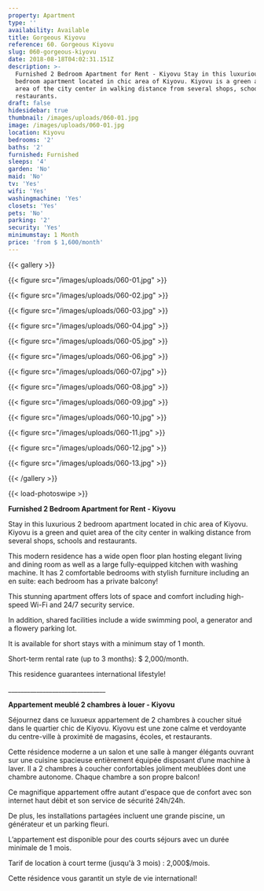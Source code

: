 ```yaml
---
property: Apartment
type: ''
availability: Available
title: Gorgeous Kiyovu
reference: 60. Gorgeous Kiyovu
slug: 060-gorgeous-kiyovu
date: 2018-08-18T04:02:31.151Z
description: >-
  Furnished 2 Bedroom Apartment for Rent - Kiyovu Stay in this luxurious 2
  bedroom apartment located in chic area of Kiyovu. Kiyovu is a green and quiet
  area of the city center in walking distance from several shops, schools and
  restaurants.
draft: false
hidesidebar: true
thumbnail: /images/uploads/060-01.jpg
image: /images/uploads/060-01.jpg
location: Kiyovu
bedrooms: '2'
baths: '2'
furnished: Furnished
sleeps: '4'
garden: 'No'
maid: 'No'
tv: 'Yes'
wifi: 'Yes'
washingmachine: 'Yes'
closets: 'Yes'
pets: 'No'
parking: '2'
security: 'Yes'
minimumstay: 1 Month
price: 'from $ 1,600/month'
---
```

{{< gallery >}}

{{< figure src="/images/uploads/060-01.jpg" >}}

{{< figure src="/images/uploads/060-02.jpg" >}}

{{< figure src="/images/uploads/060-03.jpg" >}}

{{< figure src="/images/uploads/060-04.jpg" >}}

{{< figure src="/images/uploads/060-05.jpg" >}}

{{< figure src="/images/uploads/060-06.jpg" >}}

{{< figure src="/images/uploads/060-07.jpg" >}}

{{< figure src="/images/uploads/060-08.jpg" >}}

{{< figure src="/images/uploads/060-09.jpg" >}}

{{< figure src="/images/uploads/060-10.jpg" >}}

{{< figure src="/images/uploads/060-11.jpg" >}}

{{< figure src="/images/uploads/060-12.jpg" >}}

{{< figure src="/images/uploads/060-13.jpg" >}}

{{< /gallery >}}

{{< load-photoswipe >}}

**Furnished 2 Bedroom Apartment for Rent - Kiyovu**

Stay in this luxurious 2 bedroom apartment located in chic area of Kiyovu. Kiyovu is a green and quiet area of the city center in walking distance from several shops, schools and restaurants.

This modern residence has a wide open floor plan hosting elegant living and dining room as well as a large fully-equipped kitchen with washing machine. It has 2 comfortable bedrooms with stylish furniture including an en suite: each bedroom has a private balcony! 

This stunning apartment offers lots of space and comfort including high-speed Wi-Fi and 24/7 security service. 

In addition, shared facilities include a wide swimming pool, a generator and a flowery parking lot. 

It is available for short stays with a minimum stay of 1 month. 

Short-term rental rate (up to 3 months): $ 2,000/month.

This residence guarantees international lifestyle!

\_\_\_\_\_\_\_\_\_\_\_\_\_\_\_\_\_\_\_\_\_\_\_\_\_\_\_\_\_\__

**Appartement meublé 2 chambres à louer - Kiyovu**

Séjournez dans ce luxueux appartement de 2 chambres à coucher situé dans le quartier chic de Kiyovu. Kiyovu est une zone calme et verdoyante du centre-ville à proximité de magasins, écoles, et restaurants.

Cette résidence moderne a un salon et une salle à manger élégants ouvrant sur une cuisine spacieuse entièrement équipée disposant d’une machine à laver. Il a 2 chambres à coucher confortables joliment meublées dont une chambre autonome. Chaque chambre a son propre balcon! 

Ce magnifique appartement offre autant d'espace que de confort avec son internet haut débit et son service de sécurité 24h/24h.

De plus, les installations partagées incluent une grande piscine, un générateur et un parking fleuri. 

L’appartement est disponible pour des courts séjours avec un durée minimale de 1 mois. 

Tarif de location à court terme (jusqu'à 3 mois) : 2,000$/mois.

Cette résidence vous garantit un style de vie international!
